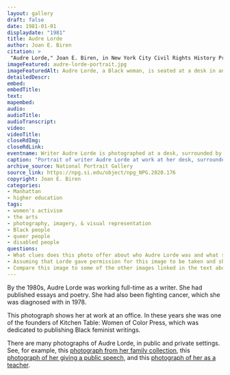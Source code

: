 ```yaml
--- 
layout: gallery
draft: false
date: 1981-01-01
displaydate: "1981"
title: Audre Lorde
author: Joan E. Biren
citation: >
 "Audre Lorde," Joan E. Biren, in New York City Civil Rights History Project, Accessed: [Month Day, Year], https://nyccivilrightshistory.org/gallery/audre-lorde-portrait.
imageFeatured: audre-lorde-portrait.jpg
imageFeaturedAlt: Audre Lorde, a Black woman, is seated at a desk in an office surrounded by books and papers. Her face tilts down toward a document she is reading.
detailedDescr: 
embed:  
embedTitle: 
text: 
mapembed: 
audio: 
audioTitle: 
audioTranscript: 
video: 
videoTitle: 
closeRdImg: 
closeRdLink: 
eventname: Writer Audre Lorde is photographed at a desk, surrounded by books and papers.
caption: "Portrait of writer Audre Lorde at work at her desk, surrounded by papers, books, and posters. This image was taken in 1981, around the time that she was writing her autobiographical book [*Zami*](/topics/black-latina-women/young-lords/palante)."
archive_source: National Portrait Gallery 
source_link: https://npg.si.edu/object/npg_NPG.2020.176
copyright: Joan E. Biren
categories: 
- Manhattan
- higher education
tags: 
- women's activism
- the arts
- photography, imagery, & visual representation
- Black people
- queer people
- disabled people
questions:
- What clues does this photo offer about who Audre Lorde was and what she cared about? What do you notice about the space, the items in the space, an Lorde’s physical position? 
- Assuming that Lorde gave permission for this image to be taken and shared, what does it tell us about how she wanted to be seen in the world? 
- Compare this image to some of the other images linked in the text above. Which would you choose to represent Lorde, and why?
--- 
```


By the 1980s, Audre Lorde was working full-time as a writer. She had published essays and poetry. She had also been fighting cancer, which she was diagnosed with in 1978.

This photograph shows her at work at an office. In these years she was one of the founders of Kitchen Table: Women of Color Press, which was dedicated to publishing Black feminist writings.

There are many photographs of Audre Lorde, in public and private settings. See, for example, this [photograph from her family collection](https://lh3.googleusercontent.com/pTwEIgzXb-ycTEl_-q5Q8Maugl_8hlQY19MjBTtU7Bjf2dOEDljcSyHrfUfhJhGRHoljs6beE7WJoDm-Go2Xx8uUWZT9Lv3LjnqIWOnW_0m8C7mgQbUL=s0), this [photograph of her giving a public speech,](https://nmaahc.si.edu/object/nmaahc_TA2019.38.1.1.1.11) and this [photograph of her as a teacher](https://www.poetryfoundation.org/poets/audre-lorde).

